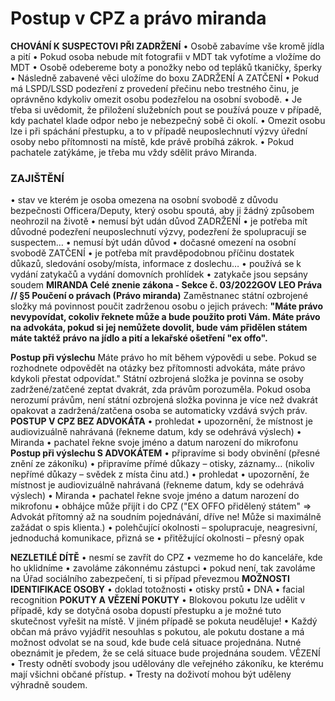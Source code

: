 ﻿
# Postup v CPZ a právo miranda

__CHOVÁNÍ K SUSPECTOVI PŘI ZADRŽENÍ__
  • Osobě zabavíme vše kromě jídla a pití
  • Pokud osoba nebude mít fotografii v MDT tak vyfotíme a vložíme do MDT
  • Osobě odebereme boty a ponožky nebo od tepláků tkaničky, šperky
  • Následně zabavené věci uložíme do boxu ZADRŽENÍ A ZATČENÍ
  • Pokud má LSPD/LSSD podezření z provedení přečinu nebo trestného činu, je oprávněno kdykoliv omezit osobu podezřelou na osobní svobodě.
   • Je třeba si uvědomit, že přiložení služebních pout se používá pouze v případě, kdy pachatel klade odpor nebo je nebezpečný sobě či okolí.
   • Omezit osobu lze i při spáchání přestupku, a to v případě neuposlechnutí výzvy úřední osoby nebo přítomnosti na místě, kde právě probíhá zákrok.
  • Pokud pachatele zatýkáme, je třeba mu vždy sdělit právo Miranda.

### ZAJIŠTĚNÍ

   • stav ve kterém je osoba omezena na osobní svobodě z důvodu bezpečnosti Officera/Deputy, který osobu spoutá, aby ji žádný způsobem neohrozil na životě
    • nemusí být udán důvod ZADRŽENÍ
     • je potřeba mít důvodné podezření neuposlechnutí výzvy, podezření že spolupracují se suspectem…
     • nemusí být udán důvod
     • dočasné omezení na osobní svobodě ZATČENÍ
     • je potřeba mít pravděpodobnou příčinu dostatek důkazů, sledování osoby/místa, informace z doslechu…
     • používá se k vydání zatykačů a vydání domovních prohlídek
     • zatykače jsou sepsány soudem  __MIRANDA Celé znenie zákona - Sekce č. 03/2022GOV LEO Práva // §5 Poučení o právach (Právo miranda)__ Zaměstnanec státní ozbrojené složky má povinnost poučit zadrženou osobu o jejich právech:  __"Máte právo nevypovídat, cokoliv řeknete může a bude použito proti Vám. Máte právo na advokáta, pokud si jej nemůžete dovolit, bude vám přidělen státem máte taktéž právo na jídlo a pití a lekařské ošetření "ex offo".__

  __Postup při výslechu__
   Máte právo ho mít během výpovědi u sebe. Pokud se rozhodnete odpovědět na otázky bez přítomnosti advokáta, máte právo kdykoli přestat odpovídat." Státní ozbrojená složka je povinna se osoby zadržené/zatčené zeptat dvakrát, zda právům porozuměla. Pokud osoba nerozumí právům, není státní ozbrojená složka povinna je více než dvakrát opakovat a zadržená/zatčena osoba se automaticky vzdává svých práv.
    __POSTUP V CPZ BEZ ADVOKÁTA__
    • prohledat
    • upozornění, že místnost je audiovizuálně nahrávaná (řekneme datum, kdy se odehrává výslech)
    • Miranda
     • pachatel řekne svoje jméno a datum narození do mikrofonu
     __Postup při výslechu S ADVOKÁTEM__
    • připravíme si body obvinění (přesné znění ze zákoníku)
    • připravíme přímé důkazy – otisky, záznamy… (nikoliv nepřímé důkazy – svědek z místa činu atd.)
    • prohledat
    • upozornění, že místnost je audiovizuálně nahrávaná (řekneme datum, kdy se odehrává výslech)
    • Miranda
     • pachatel řekne svoje jméno a datum narození do mikrofonu
     • obhájce může přijít i do CPZ ("EX OFFO přidělený státem" => Advokát přítomný až na soudním pojednávání, dříve ne! Může si maximálně zažádat o spis klienta.)
    • polehčující okolnosti – spolupracuje, neagresivní, jednoduchá komunikace, přizná se
    • přitěžující okolnosti – přesný opak

   __NEZLETILÉ DÍTĚ__
    • nesmí se zavřít do CPZ
    • vezmeme ho do kanceláře, kde ho uklidníme
    • zavoláme zákonnému zástupci
    • pokud není, tak zavoláme na Úřad sociálního zabezpečení, ti si případ převezmou
    __MOŽNOSTI IDENTIFIKACE OSOBY__
    • doklad totožnosti
    • otisky prstů
    • DNA
    • facial recognition
    __POKUTY A VĚZENÍ POKUTY__
    • Blokovou pokutu lze udělit v případě, kdy se dotyčná osoba dopustí přestupku a je možné tuto skutečnost vyřešit na místě. V jiném případě se pokuta neuděluje!
    • Každý občan má právo vyjádřit nesouhlas s pokutou, ale pokutu dostane a má možnost odvolat se na soud, kde bude celá situace projednána. Nutné obeznámit je předem, že se celá situace bude projednána soudem.
    VĚZENÍ
    • Tresty odnětí svobody jsou udělovány dle veřejného zákoníku, ke kterému mají všichni občané přístup.
    • Tresty na doživotí mohou být uděleny výhradně soudem.

